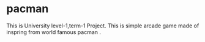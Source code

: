 # pacman
This is University level-1,term-1 Project.
This is simple arcade game made of inspring from world famous pacman .
